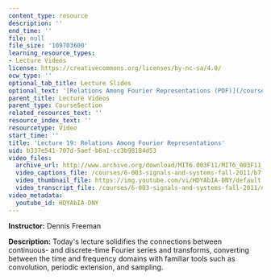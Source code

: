 ```yaml
---
content_type: resource
description: ''
end_time: ''
file: null
file_size: '109703600'
learning_resource_types:
- Lecture Videos
license: https://creativecommons.org/licenses/by-nc-sa/4.0/
ocw_type: ''
optional_tab_title: Lecture Slides
optional_text: '[Relations Among Fourier Representations (PDF)](/courses/6-003-signals-and-systems-fall-2011/resources/mit6_003f11_lec19)'
parent_title: Lecture Videos
parent_type: CourseSection
related_resources_text: ''
resource_index_text: ''
resourcetype: Video
start_time: ''
title: 'Lecture 19: Relations Among Fourier Representations'
uid: b337e541-707d-5aef-b6a1-cc3b98184d53
video_files:
  archive_url: http://www.archive.org/download/MIT6.003F11/MIT6_003F11_lec19_300k.mp4
  video_captions_file: /courses/6-003-signals-and-systems-fall-2011/b7fdcf9047cd5eb4aa4cbd5b33bfc785_HDYAbIA-DNY.vtt
  video_thumbnail_file: https://img.youtube.com/vi/HDYAbIA-DNY/default.jpg
  video_transcript_file: /courses/6-003-signals-and-systems-fall-2011/d581337403d046f57e857c2057264f7c_HDYAbIA-DNY.pdf
video_metadata:
  youtube_id: HDYAbIA-DNY
---
```


**Instructor:** Dennis Freeman

**Description:** Today's lecture solidifies the connections between continuous- and discrete-time Fourier series and transforms, converting between the time and frequency domains with familiar tools such as convolution, periodic extension, and sampling.

